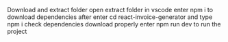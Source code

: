Download and extract folder
open extract folder in vscode 
enter npm i to download dependencies
after enter cd react-invoice-generator and type npm i 
check dependencies download properly
enter npm run dev to run the project
